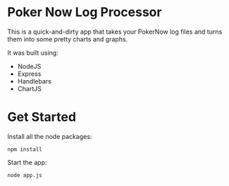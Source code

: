 # Poker Now Log Processor

This is a quick-and-dirty app that takes your PokerNow log files and turns them into some pretty charts and graphs.

It was built using:

* NodeJS
* Express
* Handlebars
* ChartJS

# Get Started

Install all the node packages:

```npm install```

Start the app:

```node app.js```